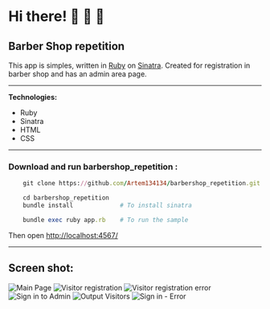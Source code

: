 # Hi there!   :santa:  :christmas_tree:  :gift:
## Barber Shop repetition

This app is simples, written in [Ruby](https://ruby-doc.org/) on [Sinatra](http://www.sinatrarb.com/). Created for registration in barber shop and has an admin area page. 
____

**Technologies:**
+ Ruby
+ Sinatra
+ HTML
+ CSS
____
### Download and run barbershop_repetition :

```ruby
    git clone https://github.com/Artem134134/barbershop_repetition.git

    cd barbershop_repetition
    bundle install             # To install sinatra

    bundle exec ruby app.rb    # To run the sample
```

Then open [http://localhost:4567/](http://localhost:4567/)

___

## Screen shot:
![Main Page](public/screenshot/1.png, "Main Page")
![Visitor registration](https://github.com/Artem134134/barbershop_repetition/blob/main/public/screenshot/2.png, "Visitor registration")
![Visitor registration error](https://github.com/Artem134134/barbershop_repetition/blob/main/public/screenshot/3.png, "Visitor registration error")
![Sign in to Admin](https://github.com/Artem134134/barbershop_repetition/blob/main/public/screenshot/4.png, "Sign in to Admin")
![Output Visitors](https://github.com/Artem134134/barbershop_repetition/blob/main/public/screenshot/5.png, "Output Visitors")
![Sign in - Error](https://github.com/Artem134134/barbershop_repetition/blob/main/public/screenshot/6.png, "Sign in - Error")